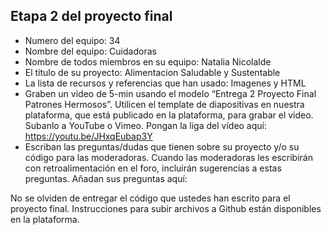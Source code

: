 ## Etapa 2 del proyecto final

- Numero del equipo: 34
- Nombre del equipo: Cuidadoras
- Nombre de todos miembros en su equipo: Natalia Nicolalde
- El título de su proyecto: Alimentacion Saludable y Sustentable
- La lista de recursos y referencias que han usado: Imagenes y HTML
- Graben un video de 5-min usando el modelo “Entrega 2 Proyecto Final Patrones Hermosos”. Utilicen el template de diapositivas en nuestra plataforma, que está publicado en la plataforma, para grabar el video. Subanlo a YouTube o Vimeo. Pongan la liga del vídeo aquí: https://youtu.be/JHxqEubap3Y
- Escriban las preguntas/dudas que tienen sobre su proyecto y/o su código para las moderadoras. Cuando las moderadoras les escribirán con retroalimentación en el foro, incluirán sugerencias a estas preguntas. Añadan sus preguntas aquí:

No se olviden de entregar el código que ustedes han escrito para el proyecto final. Instrucciones para subir archivos a Github están disponibles en la plataforma.
